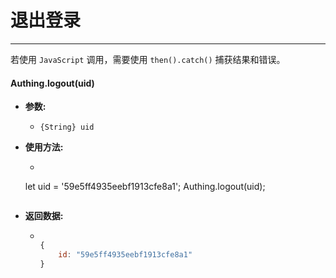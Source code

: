 # 退出登录

----------

若使用 ```JavaScript``` 调用，需要使用 ```then().catch()``` 捕获结果和错误。

#### Authing.logout(uid)

- **参数:**

  - ```{String} uid```

- **使用方法:**

  - ``` javascript
  let uid = '59e5ff4935eebf1913cfe8a1';
	Authing.logout(uid);
  	```
- **返回数据:**

  - ``` javascript

	{
		id: "59e5ff4935eebf1913cfe8a1"
	}

    ```